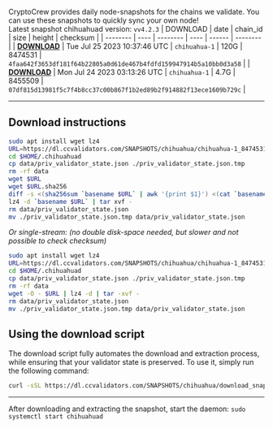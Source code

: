CryptoCrew provides daily node-snapshots for the chains we validate. You can use these snapshots to quickly sync your own node!  
Latest snapshot chihuahuad version: `vv4.2.3`
| DOWNLOAD | date | chain_id | size | height | checksum |
| -------- | ---- | -------- | ---- | ------ | -------- |
| **[DOWNLOAD](https://dl.ccvalidators.com/SNAPSHOTS/$CHAIN_NAME/chihuahua-1_8474531.tar.lz4)** | Tue Jul 25 2023 10:37:46 UTC | `chihuahua-1` | 120G | 8474531 | `4faa642f3653df181f64b22805a0d61de467b4fdfd159947914b5a10bb0d3a58` |
| **[DOWNLOAD](https://dl.ccvalidators.com/SNAPSHOTS/$CHAIN_NAME/chihuahua-1_8455509.tar.lz4)** | Mon Jul 24 2023 03:13:26 UTC | `chihuahua-1` | 4.7G | 8455509 | `07df815d13981f5c7f4b8cc37c00b867f1b2ed89b2f914882f13ece1609b729c` |
 
---
## Download instructions
 
```sh
sudo apt install wget lz4
URL=https://dl.ccvalidators.com/SNAPSHOTS/chihuahua/chihuahua-1_8474531.tar.lz4
cd $HOME/.chihuahuad
cp data/priv_validator_state.json ./priv_validator_state.json.tmp
rm -rf data
wget $URL
wget $URL.sha256
diff -s <(sha256sum `basename $URL` | awk '{print $1}') <(cat `basename $URL`.sha256)
lz4 -d `basename $URL` | tar xvf -
rm data/priv_validator_state.json
mv ./priv_validator_state.json.tmp data/priv_validator_state.json
```
*Or single-stream: (no double disk-space needed, but slower and not possible to check checksum)*
```sh
sudo apt install wget lz4
URL=https://dl.ccvalidators.com/SNAPSHOTS/chihuahua/chihuahua-1_8474531.tar.lz4
cd $HOME/.chihuahuad
cp data/priv_validator_state.json ./priv_validator_state.json.tmp
rm -rf data
wget -O - $URL | lz4 -d | tar -xvf -
rm data/priv_validator_state.json
mv ./priv_validator_state.json.tmp data/priv_validator_state.json
```
## Using the download script
 
The download script fully automates the download and extraction process, while ensuring that your validator state is preserved. To use it, simply run the following command:
 
```sh
curl -sSL https://dl.ccvalidators.com/SNAPSHOTS/chihuahua/download_snapshot.sh | bash
```
---
After downloading and extracting the snapshot, start the daemon: `sudo systemctl start chihuahuad`
